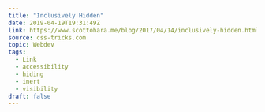 ```yaml
---
title: "Inclusively Hidden"
date: 2019-04-19T19:31:49Z
link: https://www.scottohara.me/blog/2017/04/14/inclusively-hidden.html
source: css-tricks.com
topic: Webdev
tags:
  - Link
  - accessibility
  - hiding
  - inert
  - visibility
draft: false
---
```

